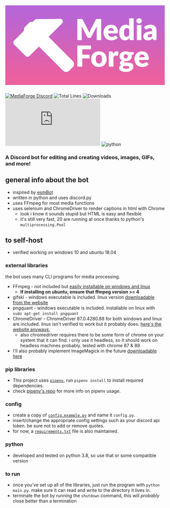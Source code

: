 # ![MediaForge](banner.png)
[![MediaForge Discord](https://discordapp.com/api/guilds/803788965215338546/embed.png)](https://discord.gg/xwWjgyVqBz)
![Total Lines](https://img.shields.io/tokei/lines/github/HexCodeFFF/captionbot)
![Downloads](https://img.shields.io/github/downloads/HexCodeFFF/captionbot/total)
![discord.py](https://img.shields.io/github/pipenv/locked/dependency-version/hexcodefff/captionbot/discord.py)
![python](https://img.shields.io/github/pipenv/locked/python-version/hexcodefff/captionbot)
### A Discord bot for editing and creating videos, images, GIFs, and more!

## general info about the bot

- inspired by [esmBot](https://github.com/esmBot/esmBot)
- written in python and uses discord.py
- uses FFmpeg for most media functions
- uses selenium and ChromeDriver to render captions in html with Chrome
    - look i know it sounds stupid but HTML is easy and flexible
    - it's still very fast, 20 are running at once thanks to python's `multiprocessing.Pool`

## to self-host

- verified working on windows 10 and ubuntu 18.04

### external libraries

the bot uses many CLI programs for media processing.

- FFmpeg - not included but [easily installable on windows and linux](https://ffmpeg.org/download.html)
  - **If installing on ubuntu, ensure that ffmpeg version >= 4**
- gifski - windows executable is included. linux version [downloadable from the website](https://gif.ski/)
- pngquant - windows executable is included. installable on linux with `sudo apt-get install pngquant`
- ChromeDriver - ChromeDriver 87.0.4280.88 for both windows and linux are included. linux isn't verified to work but it
  probably does. [here's the website anyways.](https://chromedriver.chromium.org/)
  - also chromedriver requires there to be some form of chrome on your system that it can find. i only use it
    headless, so it should work on headless machines probably. tested with chrome 87 & 88
- I'll also probably implement ImageMagick in the
  future [downloadable here](https://imagemagick.org/script/download.php)

### pip libraries

- This project uses [`pipenv`](https://github.com/pypa/pipenv), run `pipenv install` to install required dependencies.
- check [pipenv's repo](https://github.com/pypa/pipenv) for more info on pipenv usage.

### config

- create a copy of [`config.example.py`](config.example.py) and name it `config.py`.
- insert/change the appropriate config settings such as your discord api token. be sure not to add or remove quotes.
- for now, a [`requirements.txt`](requirements.txt) file is also maintained.

### python

- developed and tested on python 3.8, so use that or some compatible version

### to run

- once you've set up all of the libraries, just run the program with `python main.py`. make sure it can read and write
  to the directory it lives in.
- terminate the bot by running the `shutdown` command, this will _probably_ close better than a termination

